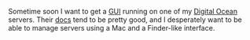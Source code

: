 Sometime soon I want to get a <a href="https://en.wikipedia.org/wiki/Graphical_user_interface">GUI</a> running on one of my <a href="https://www.digitalocean.com/">Digital Ocean</a> servers. Their <a href="https://www.digitalocean.com/community/tutorials/how-to-install-and-configure-vnc-on-ubuntu-16-04">docs</a> tend to be pretty good, and I desperately want to be able to manage servers using a Mac and a Finder-like interface.  
